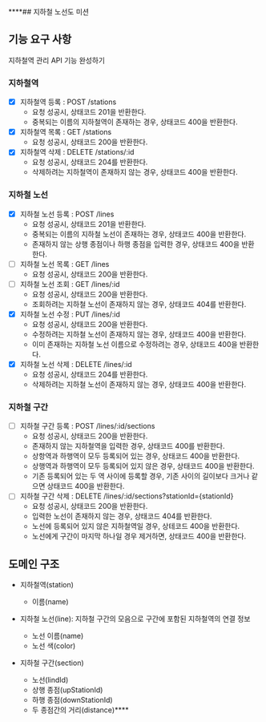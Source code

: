 ****## 지하철 노선도 미션

## 기능 요구 사항

지하철역 관리 API 기능 완성하기

### 지하철역

- [x] 지하철역 등록 : POST /stations
  - 요청 성공시, 상태코드 201을 반환한다.
  - 중복되는 이름의 지하철역이 존재하는 경우, 상태코드 400을 반환한다.
- [x] 지하철역 목록 : GET /stations
  - 요청 성공시, 상태코드 200을 반환한다.
- [x] 지하철역 삭제 : DELETE /stations/:id
  - 요청 성공시, 상태코드 204를 반환한다.
  - 삭제하려는 지하철역이 존재하지 않는 경우, 상태코드 400을 반환한다.

### 지하철 노선

- [x] 지하철 노선 등록 : POST /lines
  - 요청 성공시, 상태코드 201을 반환한다.
  - 중복되는 이름의 지하철 노선이 존재하는 경우, 상태코드 400을 반환한다.
  - 존재하지 않는 상행 종점이나 하행 종점을 입력한 경우, 상태코드 400을 반환한다.
- [ ] 지하철 노선 목록 : GET /lines
  - 요청 성공시, 상태코드 200을 반환한다.
- [ ] 지하철 노선 조회 : GET /lines/:id
  - 요청 성공시, 상태코드 200을 반환한다.
  - 조회하려는 지하철 노선이 존재하지 않는 경우, 상태코드 404를 반환한다.
- [x] 지하철 노선 수정 : PUT /lines/:id
  - 요청 성공시, 상태코드 200을 반환한다.
  - 수정하려는 지하철 노선이 존재하지 않는 경우, 상태코드 400을 반환한다.
  - 이미 존재하는 지하철 노선 이름으로 수정하려는 경우, 상태코드 400을 반환한다.
- [x] 지하철 노선 삭제 : DELETE /lines/:id
  - 요청 성공시, 상태코드 204를 반환한다.
  - 삭제하려는 지하철 노선이 존재하지 않는 경우, 상태코드 400을 반환한다.

### 지하철 구간

- [ ] 지하철 구간 등록 : POST /lines/:id/sections
  - 요청 성공시, 상태코드 200을 반환한다.
  - 존재하지 않는 지하철역을 입력한 경우, 상태코드 400를 반환한다.
  - 상항역과 하행역이 모두 등록되어 있는 경우, 상태코드 400을 반환한다.
  - 상행역과 하행역이 모두 등록되어 있지 않은 경우, 상태코드 400을 반환한다.
  - 기존 등록되어 있는 두 역 사이에 등록할 경우, 기존 사이의 길이보다 크거나 같으면 상태코드 400을 반환한다.
- [ ] 지하철 구간 삭제 : DELETE /lines/:id/sections?stationId={stationId}
  - 요청 성공시, 상태코드 200을 반환한다.
  - 입력한 노선이 존재하지 않는 경우, 상태코드 404를 반환한다.
  - 노선에 등록되어 있지 않은 지하철역일 경우, 상테코드 400을 반환한다.
  - 노선에게 구간이 마지막 하나일 경우 제거하면, 상태코드 400을 반환한다.

## 도메인 구조

- 지하철역(station)
  - 이름(name)

- 지하철 노선(line): 지하철 구간의 모음으로 구간에 포함된 지하철역의 연결 정보
  - 노선 이름(name)
  - 노선 색(color)

- 지하철 구간(section)
  - 노선(lindId)
  - 상행 종점(upStationId)
  - 하행 종점(downStationId)
  - 두 종점간의 거리(distance)****
